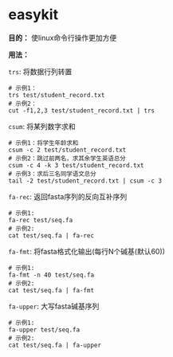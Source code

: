 # easykit

**目的：** 使linux命令行操作更加方便

**用法：**

`trs`: 将数据行列转置

```shell
# 示例1：
trs test/student_record.txt
# 示例2：
cut -f1,2,3 test/student_record.txt | trs
```

`csum`: 将某列数字求和

```shell
# 示例1：将学生年龄求和
csum -c 2 test/student_record.txt
# 示例2：跳过前两名，求其余学生英语总分
csum -c 4 -k 3 test/student_record.txt
# 示例3：求后三名同学语文总分
tail -2 test/student_record.txt | csum -c 3
```

`fa-rec`: 返回fasta序列的反向互补序列

```shell
# 示例1:
fa-rec test/seq.fa
# 示例2:
cat test/seq.fa | fa-rec
```

`fa-fmt`: 将fasta格式化输出(每行N个碱基(默认60))

```
# 示例1:
fa-fmt -n 40 test/seq.fa
# 示例2:
cat test/seq.fa | fa-fmt
```

`fa-upper`: 大写fasta碱基序列

```
# 示例1:
fa-upper test/seq.fa
# 示例2:
cat test/seq.fa | fa-upper
```

